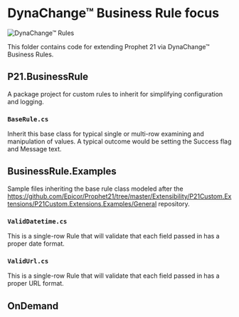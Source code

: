 # DynaChange&trade; Business Rule focus

![DynaChange&trade; Rules](https://github.com/Epicor/Prophet21/tree/master/Extensibility/P21Custom.Extensions/lib/assets)

This folder contains code for extending Prophet 21 via DynaChange&trade; Business Rules.

## P21.BusinessRule

A package project for custom rules to inherit for simplifying configuration and logging.

### `BaseRule.cs`

Inherit this base class for typical single or multi-row examining and manipulation of values. A typical outcome would be setting the Success flag and Message text.

## BusinessRule.Examples

Sample files inheriting the base rule class modeled after the https://github.com/Epicor/Prophet21/tree/master/Extensibility/P21Custom.Extensions/P21Custom.Extensions.Examples/General repository.

### `ValidDatetime.cs`

This is a single-row Rule that will validate that each field passed in has a proper date format.

### `ValidUrl.cs`

This is a single-row Rule that will validate that each field passed in has a proper URL format.

## OnDemand
